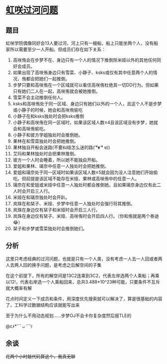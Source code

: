 # [虹咲过河问题](https://tieba.baidu.com/p/9663861117)

## 题目

虹咲学院偶像同好会13人要过河，河上只有一艘船，船上只能坐两个人，没有船家所以需要至少一人开船。但成员们存在如下关系：

1. 高咲侑会在步梦不在、身边只有一个人的情况下推倒除米娅以外的其他任何同好会成员。
2. 如果出现了高咲侑身边只有雪菜、小静子、ksks或仅有其中任意两个人的情况，侑都会把她们一起推倒。
3. 步梦只要和高咲侑在一个区域就可以看住高咲侑杜绝其一切DD行为。但如果只有她们二人在一起，高咲侑就会被她推倒。
4. 雪菜不会主动推倒任何人。
5. ksks和高咲侑处于同一区域、身边只有她们以外的一个人，且这个人不是步梦或小静子的时候，她会和高咲侑偷吃
6. 小静子在和ksks独处时会把ksks推倒
7. 小静子和高咲侑在同一区域时，如果该区域人数≤4且该区域没有步梦，她就会和高咲侑偷吃。
8. 小静子和彼方学姐独处时会推倒她。
9. 果林在和雪菜独处时会把她推倒。
10. 果林独自开船会迷路(不要纠结怎么迷的路( ͡°ᴥ ͡° ʋ))
11. 艾玛和果林独处时会把果林推倒。
12. 彼方一个人时会睡着，所以她不能独自开船。
13. 爱姐和果林、璃奈中任意一人独处时会把她推倒。
14. 爱姐和璃奈处于同一区域时如果该区域人数≥5就会因为没人注意她们开始偷吃。但前提是该区域不能存在米娅、果林或高咲侑中的任意一人。
15. 璃奈在和爱姐或米娅中任意一人独处时都会推倒她。且如果璃奈身边仅有此二人时会开启三人行。
16. 米娅在和璃奈独处时会开趴。
17. 岚珠在和栞子、米娅、步梦中任意一人独处时会强行将其推倒。
18. 岚珠在身边仅有栞子和米娅时会开启三人行。
19. 岚珠在身边仅有栞子、米娅、高咲侑时会开启四人行。（你和侑就是两个泰迪😂）
20. 栞子和步梦或雪菜独处时会推倒她们。

## 分析

这里只考虑经典的过河问题，也就是只有一个人类，没有考虑一人去一人回或者两人去两人回的换手问题，是考虑之后解空间的子集

在这个前提下，所有的解空间是13C2连乘到3C2，代表左岸选两个人乘船；再乘以12!，代表右岸选一个人乘船回来，总共3.488*10^23种可能，只要条件不互斥就大概率有解

花点时间定义一下成员和条件，用深度优先搜索就可以解决了，算是很基础的内容了，工科学过数据结构应该就能写出来

至于为什么不用动态规划……步梦OJ不会卡你复杂度然后报TLE的

@cﾒ*˶ˆ ᴗ ˆ˵ﾘ

## 余谈

~~花两个小时敲代码算这个，我真无聊~~
